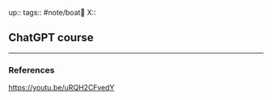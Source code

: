 up::
tags:: #note/boat🚤 
X:: 

## ChatGPT course



---

### References
https://youtu.be/uRQH2CFvedY
